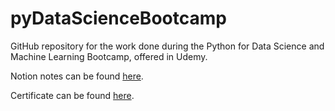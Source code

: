 # pyDataScienceBootcamp
GitHub repository for the work done during the Python for Data Science and Machine Learning Bootcamp, offered in Udemy.

Notion notes can be found [here](https://www.notion.so/22f4af9838494e4aaefe7a2c96533f6d?v=9f37f250e2974ec5bf4f5ca1739ec902&pvs=4).

Certificate can be found [here](https://www.udemy.com/certificate/UC-cb864528-51f8-4b35-a1cd-186b5e537555/).